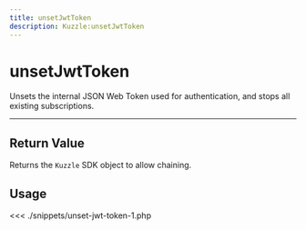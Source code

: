 ```yaml
---
title: unsetJwtToken
description: Kuzzle:unsetJwtToken
---
```


# unsetJwtToken

Unsets the internal JSON Web Token used for authentication, and stops all existing subscriptions.

---

## Return Value

Returns the `Kuzzle` SDK object to allow chaining.

## Usage

<<< ./snippets/unset-jwt-token-1.php
